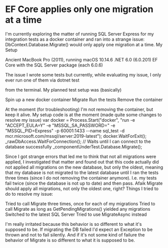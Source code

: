 
# EF Core applies only one migration at a time

I'm currently exploring the matter of running SQL Server Express for my integration tests as a docker container and ran into a strange issue: DbContext.Database.Migrate() would only apply one migration at a time.
My Setup

Ancient MacBook Pro (2011), running macOS 10.14.6
.NET 6.0 (6.0.201)
EF Core with the SQL Server package (each 6.0.6)

The issue
I wrote some tests but currently, while evaluating my issue, I only ever run one of them via
dotnet test

from the terminal. My planned test setup was (basically)

Spin up a new docker container
Migrate
Run the tests
Remove the container

At the moment (for troubleshooting) I'm not removing the container, but keep it alive. My setup code is at the moment (made quite some changes to resolve my issue)
var docker = Process.Start("docker", "run -e \"ACCEPT_EULA=Y\" -e \"MSSQL_SA_PASSWORD=<password>\" -e \"MSSQL_PID=Express\" -p 60001:1433 --name sql_test -d mcr.microsoft.com/mssql/server:2019-latest");
docker.WaitForExit();
_rawDbAccess.WaitForConnection(); // Waits until I can connect to the database successfully
_componentUnderTest.Database.Migrate();

Since I got strange errors that led me to think that not all migrations were applied, I investigated that matter and found out that this code actually did not applied all migrations on the new database, but only the oldest, meaning that my database is not migrated to the latest database until I ran the tests three times (since I do not removing the container anymore). I.e. my tests fail twice (since the database is not up to date) and then pass. Afaik Migrate should apply all migrations, not only the oldest one, right?
Things I tried to do to resolve my issue:

Tried to call Migrate three times, once for each of my migrations
Tried to call Migrate as long as GetPendingMigrations() yielded any migrations
Switched to the latest SQL Server
Tried to use MigrateAsync instead

I'm really irritated because this behavior is so different to what it's supposed to be. If migrating the DB failed I'd expect an Exception to be thrown and not to fail silently. And if it's not some kind of failure the behavior of Migrate is so different to what it is supposed to be.

        